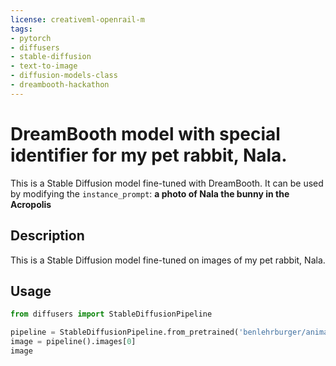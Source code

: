 ```yaml
---
license: creativeml-openrail-m
tags:
- pytorch
- diffusers
- stable-diffusion
- text-to-image
- diffusion-models-class
- dreambooth-hackathon
---
```


# DreamBooth model with special identifier for my pet rabbit, Nala.

This is a Stable Diffusion model fine-tuned with DreamBooth. It can be used by modifying the `instance_prompt`: **a photo of Nala the bunny in the Acropolis**

## Description


This is a Stable Diffusion model fine-tuned on images of my pet rabbit, Nala.


## Usage

```python
from diffusers import StableDiffusionPipeline

pipeline = StableDiffusionPipeline.from_pretrained('benlehrburger/animal-image-generation')
image = pipeline().images[0]
image
```
